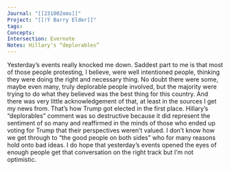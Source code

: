 ```yaml
---
Journal: "[[231002oms]]"
Project: "[[!Ý Barry Elder]]"
tags: 
Concepts: 
Intersection: Evernote
Notes: Hillaryʼs “deplorables”
---
```



Yesterdayʼs events really knocked me down. Saddest part to me is that most of those people protesting, I believe, were well intentioned people, thinking they were doing the right and necessary thing. No doubt there were some, maybe even many, truly deplorable people involved, but the majority were trying to do what they believed was the best thing for this country. And there was very little acknowledgement of that, at least in the sources I get my news from. Thatʼs how Trump got elected in the first place. Hillaryʼs “deplorables” comment was so destructive because it did represent the sentiment of so many and reaffirmed in the minds of those who ended up voting for Trump that their perspectives werenʼt valued. I donʼt know how we get through to “the good people on both sides” who for many reasons hold onto bad ideas. I do hope that yesterdayʼs events opened the eyes of enough people get that conversation on the right track but Iʼm not optimistic.